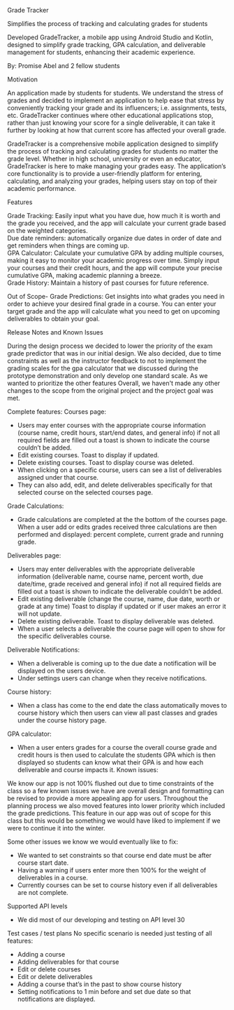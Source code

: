 Grade Tracker

Simplifies the process of tracking and calculating grades for students

Developed GradeTracker, a mobile app using Android Studio and Kotlin, designed to simplify grade tracking, GPA calculation, and deliverable management for students, enhancing their academic experience.

By: Promise Abel and 2 fellow students

Motivation

An application made by students for students. We understand the stress of grades and decided to implement an application to help ease that stress by conveniently tracking your grade and its influencers; i.e. assignments, tests, etc. GradeTracker continues where other educational applications stop, rather than just knowing your score for a single deliverable, it can take it further by looking at how that current score has affected your overall grade.

GradeTracker is a comprehensive mobile application designed to simplify the process of tracking and calculating grades for students no matter the grade level. Whether in high school, university or even an educator, GradeTracker is here to make managing your grades easy. The application’s core functionality is to provide a user-friendly platform for entering, calculating, and analyzing your grades, helping users stay on top of their academic performance.

Features

Grade Tracking: Easily input what you have due, how much it is worth and the grade you received, and the app will calculate your current grade based on the weighted categories.   
Due date reminders: automatically organize due dates in order of date and get reminders when things are coming up.   
GPA Calculator: Calculate your cumulative GPA by adding multiple courses, making it easy to monitor your academic progress over time. Simply input your courses and their credit hours, and the app will compute your precise cumulative GPA, making academic planning a breeze.  
Grade History: Maintain a history of past courses for future reference.

Out of Scope- Grade Predictions: Get insights into what grades you need in order to achieve your desired final grade in a course. You can enter your target grade and the app will calculate what you need to get on upcoming deliverables to obtain your goal.

Release Notes and Known Issues

During the design process we decided to lower the priority of the exam grade predictor that was in our initial design. We also decided, due to time constraints as well as the instructor feedback to not to implement the grading scales for the gpa calculator that we discussed during the prototype demonstration and only develop one standard scale. As we wanted to prioritize the other features Overall, we haven't made any other changes to the scope from the original project and the project goal was met.



Complete features:
Courses page:
-	Users may enter courses with the appropriate course information (course name, credit hours, start/end dates, and general info) if not all required fields are filled out a toast is shown to indicate the course couldn’t be added.
-	Edit existing courses. Toast to display if updated.
-	Delete existing courses. Toast to display course was deleted.
-	When clicking on a specific course, users can see a list of deliverables assigned under that course.
-	They can also add, edit, and delete deliverables specifically for that selected course on the selected courses page.

Grade Calculations:
-	Grade calculations are completed at the the bottom of the courses page. When a user add or edits grades received three calculations are then performed and displayed:
     percent complete, current grade and running grade.

Deliverables page:
-	Users may enter deliverables with the appropriate deliverable information (deliverable name, course name, percent worth, due date/time, grade received and general info) if not all required fields are filled out a toast is shown to indicate the deliverable couldn’t be added.
-	Edit existing deliverable (change the course, name, due date, worth or grade at any time) Toast to display if updated or if user makes an error it will not update.
-	Delete existing deliverable. Toast to display deliverable was deleted.
-	When a user selects a deliverable the course page will open to show for the specific deliverables course.

Deliverable Notifications:
-	When a deliverable is coming up to the due date a notification will be displayed on the users device.
-	Under settings users can change when they receive notifications.

Course history:
-	When a class has come to the end date the class automatically moves to course history which then users can view all past classes and grades under the course history page.

GPA calculator:
-	When a user enters grades for a course the overall course grade and credit hours is then used to calculate the students GPA which is then displayed so students can know what their GPA is and how each deliverable and course impacts it.
     Known issues:

We know our app is not 100% flushed out due to time constraints of the class so a few known issues we have are overall design and formatting can be revised to provide a more appealing app for users. Throughout the planning process we also moved features into lower priority which included the grade predictions. This feature in our app was out of scope for this class but this would be something we would have liked to implement if we were to continue it into the winter.

Some other issues we know we would eventually like to fix:
-	We wanted to set constraints so that course end date must be after course start date.
-	Having a warning if users enter more then 100% for the weight of deliverables in a course.
-	Currently courses can be set to course history even if all deliverables are not complete.

Supported API levels
-	We did most of our developing and testing on API level 30

Test cases / test plans
No specific scenario is needed just testing of all features:
-	Adding a course
-	Adding deliverables for that course
-	Edit or delete courses
-	Edit or delete deliverables
-	Adding a course that’s in the past to show course history
-	Setting notifications to 1 min before and set due date so that notifications are displayed.


